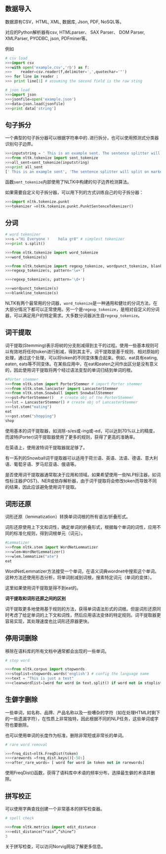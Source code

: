 ## 数据导入
数据源有CSV，HTML, XML, 数据库, Json, PDF, NoSQL等。

对应的Python解析器有csv, HTMLparser、 SAX Parser、 DOM Parser, XMLParser, PYODBC, json, PDFminer等。

例如
```python
# csv load 
>>>import csv
>>>with open('example.csv','rb') as f:
>>>    reader=csv.reader(f,delimiter=',',quotechar='"')
>>> for line in reader :
>>> print line[1] # assuming the second field is the raw sting

# json load 
>>>import json
>>>jsonfile=open('example.json')
>>>data=json.load(jsonfile)
>>>print data['string']
```

## 句子拆分
一个典型的句子拆分器可以根据字符串中的`.`进行拆分，也可以使用预测式分类器识别句子边界。
```python
>>>inputstring = ' This is an example sent. The sentence splitter will split on sent markers. Ohh really !!'
>>>from nltk.tokenize import sent_tokenize
>>>all_sent=sent_tokenize(inputstring)
>>>print all_sent
[' This is an example sent', 'The sentence splitter will split on markers.','Ohh really !!']
```

函数`sent_tokenize`内部使用了NLTK中构建的句子边界检测算法。

如果需要自定义句子拆分器，可以用下列的方式训练自己的句子拆分器：

```python
>>>import nltk.tokenize.punkt
>>>tokenizer =nltk.tokenize.punkt.PunktSentenceTokenizer()
```

## 分词

```python
# word tokenizer
>>>s ="Hi Everyone !    hola gr8" # simplest tokenizer
>>>print s.split()

>>>from nltk.tokenize import word_tokenize
>>>word_tokenize(s)

>>>from nltk.tokenize import regexp_tokenize, wordpunct_tokenize, blankline_tokenize
>>>regexp_tokenize(s, pattern='\w+')

>>>regexp_tokenize(s, pattern='\d+')

>>>wordpunct_tokenize(s)
>>>blankline_tokenize(s)
```

NLTK有两个最常用的分词器，`word_tokenize`是一种通用和健壮的分词方法，在大部分情况下都可以正常使用。另一个是`regexp_tokenize`，是相对自定义的分词器，可以满足用户的特定需求。大多数分词器派生自`regexp_tokenize`。

## 词干提取

词干提取(Stemming)表示将树的分支削减得到主干的过程。使用一些基本规则可以有效地将任何token进行削减，得到其主干。词干提取是基于规则、相对原始的处理，通过这个处理，可以将token的不同变体集合起来。例如，eat具有eating, eaten, eats等不同变体。在某些应用中，在eat和eaten之间作出区分是没有意义的，因此使用词干提取将两个经过语法变型的单词归结到单词的根。

```python
#Porter stemmer
>>>from nltk.stem import PorterStemmer # import Porter stemmer
>>>from nltk.stem.lancaster import LancasterStemmer
>>>from nltk.stem.Snowball import SnowballStemmer
>>>pst=PorterStemmer()   # create obj of the PorterStemmer
>>>lst = LancasterStemmer() # create obj of LancasterStemmer
>>>lst.stem("eating")
eat
>>>pst.stem("shopping")
shop
```

使用基本的词干提取器，如消除-s/es或-ing或-ed，可以达到70%以上的精度，而波特(Porter)词干提取器使用了更多的规则，获得了更高的准确率。

在英语上，使用波特词干提取器就足够了。

有一系列的Snowball词干提取器可以适用于荷兰语、英语、法语、德语、意大利语、葡萄牙语、罗马尼亚语、俄语等。

是否使用词干提取器通常取决于应用和领域。如果希望使用一些NLP标注器，如词性标注器(POST)、NER或依存解析器，由于词干提取将会修改token而导致不同的结果，因此应该避免使用词干提取。

## 词形还原

词形还原（lemmatization）转换单词词根的所有语法/折叠形式。

词形还原使用上下文和词性，确定单词的折叠形式，根据每个单词的词性，应用不同的标准化规则，得到词根单元（词元）。

```python
#Lemmatizer
>>>from nltk.stem import WordNetLemmatizer
>>>wlem=WordNetLemmatizer()
>>>wlem.lemmatize("ate")
eat
```

WordNetLemmatizer方法接受一个单词，在语义词典wordnet中搜索这个单词。这种方法还使用形态分析，将单词削减到词根，搜素特定词元（单词的变体）。

这里如果使用词干提取是得不到eat的。

**词干提取和词形还原之间的区别**

词干提取更多地使用基于规则的方法，获得单词语法形式的词根。但是词形还原同时考虑了给定单词的上下文和词性，然后应用语法变体的特定规则。词干提取器更容易实现，其处理速度也比词形还原器更快。

## 停用词删除

移除在语料库的所有文档中通常都会出现的一些单词。

```python
# stop word 

>>>from nltk.corpus import stopwords
>>>stoplist=stopwords.words('english') # config the language name
>>>text = "This is just a test"
>>>cleanwordlist=[word for word in text.split() if word not in stoplist]
```

## 生僻字删除

一些单词，如名称、品牌、产品名称以及一些嘈杂的字符（如在处理HTML时剩下的一些遗漏字符），在性质上非常独特，因此根据不同的NLP任务，这些单词或字符也要删除。

也可以使用单词的长度作为标准，删除非常短或非常长的单词。

```python
# rare word removal 

>>>freq_dist=nltk.FreqDist(token)
>>>rarewords =freq_dist.keys()[-50:]
>>>after_rare_words= [ word for word in token not in rarewords]
```

使用FreqDist()函数，获得了语料库中术语的频率分布，选择最生僻的术语并删除。

## 拼写校正

可以使用字典查找创建一个非常基本的拼写检查器。

```python
# spell check

>>>from nltk.metrics import edit_distance
>>>edit_distance(“rain”,”shine”)
3
```

关于拼写检查，可以访问Norvig网站了解更多信息。

